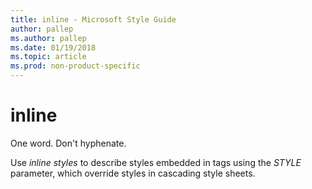```yaml
---
title: inline - Microsoft Style Guide
author: pallep
ms.author: pallep
ms.date: 01/19/2018
ms.topic: article
ms.prod: non-product-specific
---
```


# inline

One word. Don't hyphenate. 

Use *inline styles* to describe styles embedded in tags using the *STYLE* parameter, which override styles in cascading style sheets. 
